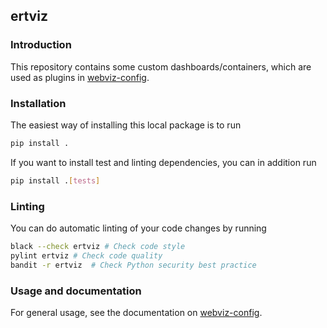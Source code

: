 ## ertviz

### Introduction

This repository contains some custom dashboards/containers, which are used as
plugins in [webviz-config](https://github.com/equinor/webviz-config).

### Installation

The easiest way of installing this local package is to run
```bash
pip install .
```

If you want to install test and linting dependencies, you can in addition run
```bash
pip install .[tests]
```

### Linting

You can do automatic linting of your code changes by running
```bash
black --check ertviz # Check code style
pylint ertviz # Check code quality
bandit -r ertviz  # Check Python security best practice
```

### Usage and documentation

For general usage, see the documentation on
[webviz-config](https://github.com/equinor/webviz-config).
